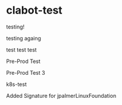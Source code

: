 # clabot-test


testing!

testing againg

test test test


Pre-Prod Test

Pre-Prod Test 3

k8s-test

Added Signature for jpalmerLinuxFoundation
